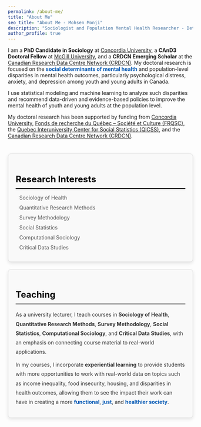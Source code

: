 ```yaml
---
permalink: /about-me/
title: "About Me"
seo_title: "About Me - Mohsen Monji"
description: "Sociologist and Population Mental Health Researcher - Detailed Bio"
author_profile: true
---
```


<style>
  .about-section {
    margin-bottom: 40px;
  }

  .about-card {
    border: 1px solid #ddd;
    border-radius: 8px;
    padding: 20px;
    background-color: #f9f9f9;
    box-shadow: 0px 4px 10px rgba(0, 0, 0, 0.1);
    margin-bottom: 20px;
  }

  .about-card h3 {
    font-size: 1.5rem;
    color: black;
    margin-bottom: 15px;
    border-bottom: 2px solid black;
    padding-bottom: 10px;
  }

  .about-card p {
    margin: 0 0 10px;
    line-height: 1.8;
    color: #333;
  }

  .about-card ul {
    list-style-type: none;
    padding: 0;
    margin: 0;
  }

  .about-card ul li {
    margin-bottom: 10px;
    color: #555;
  }

  .icon {
    margin-right: 10px;
    color: #007bff;
  }

  .highlight {
    font-weight: bold;
    color: #0056b3;
  }
</style>

<div class="about-section">
  <p>
    I am a <strong>PhD Candidate in Sociology</strong> at 
    <a href="https://www.concordia.ca/artsci/sociology-anthropology.html" target="_blank">Concordia University</a>, 
    a <strong>CAnD3 Doctoral Fellow</strong> at 
    <a href="https://www.mcgill.ca/cand3/our-people/fellows-2024-25" target="_blank">McGill University</a>, 
    and a <strong>CRDCN Emerging Scholar</strong> at the 
    <a href="https://crdcn.ca" target="_blank">Canadian Research Data Centre Network (CRDCN)</a>. My doctoral research is focused on the 
    <span class="highlight">social determinants of mental health</span> and population-level disparities in mental health outcomes, particularly psychological distress, anxiety, and depression among youth and young adults in Canada.
  </p>
  <p>
    I use statistical modeling and machine learning to analyze such disparities and recommend data-driven and evidence-based policies to improve the mental health of youth and young adults at the population level.
  </p>
  <p>
    My doctoral research has been supported by funding from 
    <a href="https://www.concordia.ca/artsci/sociology-anthropology.html" target="_blank">Concordia University</a>, 
    <a href="https://www.frq.gouv.qc.ca" target="_blank">Fonds de recherche du Québec – Société et Culture (FRQSC)</a>, 
    the <a href="https://www.ciqss.org" target="_blank">Quebec Interuniversity Center for Social Statistics (QICSS)</a>, 
    and the <a href="https://crdcn.ca" target="_blank">Canadian Research Data Centre Network (CRDCN)</a>.
  </p>
</div>

<div class="about-card">
  <h3>Research Interests</h3>
  <ul>
    <li><i class="fas fa-pills icon"></i> Sociology of Health</li>
    <li><i class="fas fa-database icon"></i> Quantitative Research Methods</li>
    <li><i class="fas fa-chart-line icon"></i> Survey Methodology</li>
    <li><i class="fas fa-table icon"></i> Social Statistics</li>
    <li><i class="fas fa-laptop-code icon"></i> Computational Sociology</li>
    <li><i class="fas fa-database icon"></i> Critical Data Studies</li>
  </ul>
</div>

<div class="about-card">
  <h3>Teaching</h3>
  <p>
    As a university lecturer, I teach courses in <strong>Sociology of Health</strong>, 
    <strong>Quantitative Research Methods</strong>, <strong>Survey Methodology</strong>, 
    <strong>Social Statistics</strong>, <strong>Computational Sociology</strong>, and 
    <strong>Critical Data Studies</strong>, with an emphasis on connecting course material to real-world applications.
  </p>
  <p>
    In my courses, I incorporate <strong>experiential learning</strong> to provide students with more opportunities to work with real-world data on topics such as income inequality, food insecurity, housing, and disparities in health outcomes, allowing them to see the impact their work can have in creating a more 
    <span class="highlight">functional</span>, <span class="highlight">just</span>, and <span class="highlight">healthier society</span>.
  </p>
</div>

